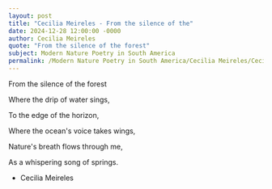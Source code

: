 ```yaml
---
layout: post
title: "Cecilia Meireles - From the silence of the"
date: 2024-12-28 12:00:00 -0000
author: Cecilia Meireles
quote: "From the silence of the forest"
subject: Modern Nature Poetry in South America
permalink: /Modern Nature Poetry in South America/Cecilia Meireles/Cecilia Meireles - From the silence of the
---
```


From the silence of the forest

Where the drip of water sings,

To the edge of the horizon,

Where the ocean's voice takes wings,

Nature's breath flows through me,

As a whispering song of springs.

- Cecilia Meireles

